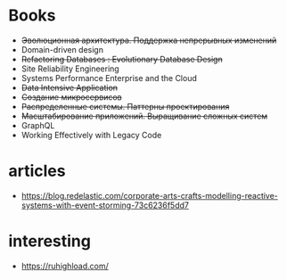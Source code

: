 # Books
* ~~Эволюционная архитектура. Поддержка непрерывных изменений~~
* Domain-driven design
* ~~Refactoring Databases : Evolutionary Database Design~~
* Site Reliability Engineering
* Systems Performance Enterprise and the Cloud
* ~~Data Intensive Application~~
* ~~Создание микросервисов~~
* ~~Распределенные системы. Паттерны проектирования~~
* ~~Масштабирование приложений. Выращивание сложных систем~~
* GraphQL
* Working Effectively with Legacy Code

# articles
* https://blog.redelastic.com/corporate-arts-crafts-modelling-reactive-systems-with-event-storming-73c6236f5dd7

# interesting
* https://ruhighload.com/
